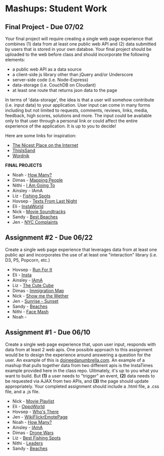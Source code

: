 Mashups: Student Work
===============================

Final Project - Due 07/02
-------------------------
Your final project will require creating a single web page experience that combines (1) data from at least one public web API and (2) data submitted by users that is stored in your own databse. Your final project should be uploaded to the web before class and should incorporate the following elements:  
  * a public web API as a data source
  * a client-side js library other than jQuery and/or Underscore
  * server-side code (i.e. Node-Express)
  * data-storage (i.e. CouchDB on Cloudant)
  * at least one route that returns json data to the page  

In terms of 'data-storage', the idea is that a user will somehow contribute (i.e. input data) to your application. User input can come in many forms including but not limited to requests, comments, reviews, links, media, feedback, high scores, solutions and more. The input could be available only to that user through a personal link or could affect the entire experience of the application. It is up to you to decide! 

Here are some links for inspiration:  
  * [The Nicest Place on the Internet](http://thenicestplaceontheinter.net/)
  * [ThisIsSand](http://thisissand.com/)  
  * [Wordnik](https://www.wordnik.com/)

**FINAL PROJECTS**
* Noah - [How Many?](http://how-many.herokuapp.com/)
* Dimas - [Mapping People](mappingpeople.herokuapp.com)
* Nithi - [I Am Going To](http://iamgoingto.herokuapp.com/)
* Ainsley - IAmA
* Liz - [Fishing Spots](final-project-mashup-app.herokuapp.com)
* Hovsep - [Texts From Last Night](texts-you-never-sent.herokuapp.com)
* Eli - [InstaWorld](instaworld.herokuapp.com)
* Nick - [Movie Soundtracks](http://moviesoundtracks.herokuapp.com/)
* Sandy - [Best Beaches](yunhsuantp.github.io/mashups/project2)
* Jen - [NYC Complaints](nyc-complaints.herokuapp.com)


Assignment #2 - Due 06/22
-------------------------
Create a single web page experience that leverages data from at least one public api and incorporates the use of at least one "interaction" library (i.e. D3, P5, Popcorn, etc.)

* Hovsep - [Run For It](http://sites.bxmc.poly.edu/~hovsepagop/mashups/assignment2/index.html)
* Eli - [Insta](http://www.elizhang.com/insta.html)
* Ainsley - [IAmA](http://104.236.197.236:8080/Mashups/Project2/)
* Liz - [The Cute Cube](http://git-ebetts.github.io/mashups_PROJECT2/)
* Dimas - [Immigration Map](dimbi.github.io/mashupAPI/project2/index.html)
* Nick - [Show me the Wether](http://nicholashagans.com/project2/)
* Jen - [Sunrise - Sunset](http://jenshoe.com/Project%202/)
* Sandy - [Beaches](http://yunhsuantp.github.io/mashups/project2/)
* Nithi - [Face Mash](http://www.prasanpanich.com/mashups/mv/)
* Noah - 


Assignment #1 - Due 06/10
-------------------------
Create a single web page experience that, upon user input, responds with data from at least 2 web apis. One possible approach to this assignment would be to design the experience around answering a question for the user. An example of this is [doineedanumbrella.com](http://doineedanumbrella.com/). An example of a mashup that pulls together data from two different apis is the InstaTimes example provided here in the class repo. Ulitmately, it's up to you what you want to build. But **(1)** a user needs to "trigger" an event, **(2)** data needs to be requested via AJAX from two APIs, and **(3)** the page should update appropriately. Your completed assignment should include a .html file, a .css file, and a .js file. 

* Nick - [Movie Playlist](http://nicholashagans.com/project1/)
* Eli - [OppoWorld](http://elizhang.com/oppoworld.html)
* Hovsep - [Who's There](http://sites.bxmc.poly.edu/~hovsepagop/mashups/assignment1/index.html)
* Jen - [WikiFlickrEmotePage](http://jenshoe.com/Project1Revise/wikiflicker.html)
* Noah - [How Many?](novh.us/howmany)
* Ainsley - [IAmA](http://104.236.197.236:8080/Mashups/index.html)
* Dimas - [Drone Wars](http://dimbi.github.io/mashupAPI/project1/index.html)
* Liz - [Best Fishing Spots](http://git-ebetts.github.io/mashups_PROJECT1/)
* Nithi - [Leaders](http://www.prasanpanich.com/mashups/leaders/)
* Sandy - [Beaches](http://www.prasanpanich.com/sandy/week3.html)


